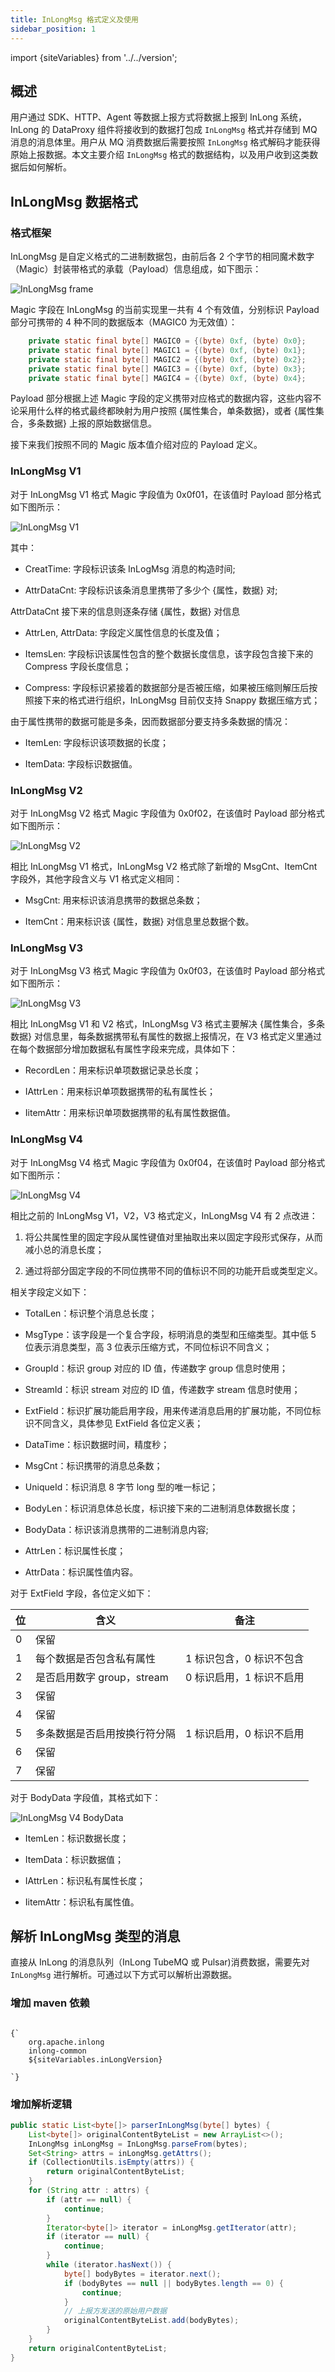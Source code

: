 ```yaml
---
title: InLongMsg 格式定义及使用
sidebar_position: 1
---
```


import {siteVariables} from '../../version';

## 概述

用户通过 SDK、HTTP、Agent 等数据上报方式将数据上报到 InLong 系统，InLong 的 DataProxy 组件将接收到的数据打包成 `InLongMsg` 格式并存储到 MQ 消息的消息体里。用户从 MQ 消费数据后需要按照 `InLongMsg` 格式解码才能获得原始上报数据。本文主要介绍 `InLongMsg` 格式的数据结构，以及用户收到这类数据后如何解析。

## InLongMsg 数据格式

### 格式框架

InLongMsg 是自定义格式的二进制数据包，由前后各 2 个字节的相同魔术数字（Magic）封装带格式的承载（Payload）信息组成，如下图示：

![InLongMsg frame](img/inlongmsg_frame.png)

Magic 字段在 InLongMsg 的当前实现里一共有 4 个有效值，分别标识 Payload 部分可携带的 4 种不同的数据版本（MAGIC0 为无效值）：

```java
    private static final byte[] MAGIC0 = {(byte) 0xf, (byte) 0x0};
    private static final byte[] MAGIC1 = {(byte) 0xf, (byte) 0x1};
    private static final byte[] MAGIC2 = {(byte) 0xf, (byte) 0x2};
    private static final byte[] MAGIC3 = {(byte) 0xf, (byte) 0x3};
    private static final byte[] MAGIC4 = {(byte) 0xf, (byte) 0x4};
```
Payload 部分根据上述 Magic 字段的定义携带对应格式的数据内容，这些内容不论采用什么样的格式最终都映射为用户按照 {属性集合，单条数据}，或者 {属性集合，多条数据} 上报的原始数据信息。

接下来我们按照不同的 Magic 版本值介绍对应的 Payload 定义。

### InLongMsg V1

对于 InLongMsg V1 格式 Magic 字段值为 0x0f01，在该值时 Payload 部分格式如下图所示：

![InLongMsg V1](img/inlongmsg_v1.png)

其中：

- CreatTime: 字段标识该条 InLogMsg 消息的构造时间;

- AttrDataCnt: 字段标识该条消息里携带了多少个 {属性，数据} 对;
  
AttrDataCnt 接下来的信息则逐条存储 {属性，数据} 对信息

- AttrLen, AttrData: 字段定义属性信息的长度及值；

- ItemsLen: 字段标识该属性包含的整个数据长度信息，该字段包含接下来的 Compress 字段长度信息；

- Compress: 字段标识紧接着的数据部分是否被压缩，如果被压缩则解压后按照接下来的格式进行组织，InLongMsg 目前仅支持 Snappy 数据压缩方式；

由于属性携带的数据可能是多条，因而数据部分要支持多条数据的情况：

- ItemLen: 字段标识该项数据的长度；

- ItemData: 字段标识数据值。

### InLongMsg V2

对于 InLongMsg V2 格式 Magic 字段值为 0x0f02，在该值时 Payload 部分格式如下图所示：

![InLongMsg V2](img/inlongmsg_v2.png)

相比 InLongMsg V1 格式，InLongMsg V2 格式除了新增的 MsgCnt、ItemCnt 字段外，其他字段含义与 V1 格式定义相同：

- MsgCnt: 用来标识该消息携带的数据总条数；

- ItemCnt：用来标识该 {属性，数据} 对信息里总数据个数。

### InLongMsg V3

对于 InLongMsg V3 格式 Magic 字段值为 0x0f03，在该值时 Payload 部分格式如下图所示：

![InLongMsg V3](img/inlongmsg_v3.png)

相比 InLongMsg V1 和 V2 格式，InLongMsg V3 格式主要解决 {属性集合，多条数据} 对信息里，每条数据携带私有属性的数据上报情况，在 V3 格式定义里通过在每个数据部分增加数据私有属性字段来完成，具体如下：

- RecordLen：用来标识单项数据记录总长度；

- IAttrLen：用来标识单项数据携带的私有属性长；

- IitemAttr：用来标识单项数据携带的私有属性数据值。


### InLongMsg V4

对于 InLongMsg V4 格式 Magic 字段值为 0x0f04，在该值时 Payload 部分格式如下图所示：

![InLongMsg V4](img/inlongmsg_v4.png)

相比之前的 InLongMsg V1，V2，V3 格式定义，InLongMsg V4 有 2 点改进：

1. 将公共属性里的固定字段从属性键值对里抽取出来以固定字段形式保存，从而减小总的消息长度；

2. 通过将部分固定字段的不同位携带不同的值标识不同的功能开启或类型定义。

相关字段定义如下：

- TotalLen：标识整个消息总长度；

- MsgType：该字段是一个复合字段，标明消息的类型和压缩类型。其中低 5 位表示消息类型，高 3 位表示压缩方式，不同位标识不同含义；

- GroupId：标识 group 对应的 ID 值，传递数字 group 信息时使用；

- StreamId：标识 stream 对应的 ID 值，传递数字 stream 信息时使用；

- ExtField：标识扩展功能启用字段，用来传递消息启用的扩展功能，不同位标识不同含义，具体参见 ExtField 各位定义表；

- DataTime：标识数据时间，精度秒；

- MsgCnt：标识携带的消息总条数；

- UniqueId：标识消息 8 字节 long 型的唯一标记；

- BodyLen：标识消息体总长度，标识接下来的二进制消息体数据长度；

- BodyData：标识该消息携带的二进制消息内容;

- AttrLen：标识属性长度；

- AttrData：标识属性值内容。
  
对于 ExtField 字段，各位定义如下：

| 位 | 含义                  | 备注             |
|---|---------------------|----------------|
| 0 | 保留                  |                |
| 1 | 每个数据是否包含私有属性        | 1 标识包含，0 标识不包含 |
| 2 | 是否启用数字 group，stream | 0 标识启用，1 标识不启用 |
| 3 | 保留                  |                |
| 4 | 保留                  |                |
| 5 | 多条数据是否启用按换行符分隔      | 1 标识启用，0 标识不启用 |
| 6 | 保留                  |                |
| 7 | 保留                  |                |


对于 BodyData 字段值，其格式如下：

![InLongMsg V4 BodyData](img/inlongmsg_v4_bodydata.png)

- ItemLen：标识数据长度；

- ItemData：标识数据值；

- IAttrLen：标识私有属性长度；

- IitemAttr：标识私有属性值。


## 解析 InLongMsg 类型的消息

直接从 InLong 的消息队列（InLong TubeMQ 或 Pulsar)消费数据，需要先对`InLongMsg` 进行解析。可通过以下方式可以解析出源数据。

### 增加 maven 依赖

<pre><code parentName="pre">
{`<dependency>
    <groupId>org.apache.inlong</groupId>
    <artifactId>inlong-common</artifactId>
    <version>${siteVariables.inLongVersion}</version>
</dependency>
`}
</code></pre>

### 增加解析逻辑

```java
public static List<byte[]> parserInLongMsg(byte[] bytes) {
    List<byte[]> originalContentByteList = new ArrayList<>();
    InLongMsg inLongMsg = InLongMsg.parseFrom(bytes);
    Set<String> attrs = inLongMsg.getAttrs();
    if (CollectionUtils.isEmpty(attrs)) {
        return originalContentByteList;
    }
    for (String attr : attrs) {
        if (attr == null) {
            continue;
        }
        Iterator<byte[]> iterator = inLongMsg.getIterator(attr);
        if (iterator == null) {
            continue;
        }
        while (iterator.hasNext()) {
            byte[] bodyBytes = iterator.next();
            if (bodyBytes == null || bodyBytes.length == 0) {
                continue;
            }
            // 上报方发送的原始用户数据
            originalContentByteList.add(bodyBytes);
        }
    }
    return originalContentByteList;
}
```